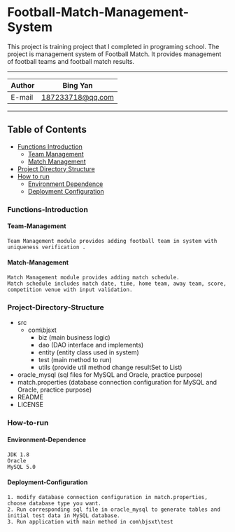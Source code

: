 # Football-Match-Management-System
This project is training project that I completed in programing school.
The project is management system of Football Match.
It provides management of football teams and football match results.
****
    
|Author|Bing Yan|
|---|---
|E-mail|187233718@qq.com


****
## Table of Contents
* [Functions Introduction](#Functions-Introduction)
    * [Team Management](#Team-Management)
    * [Match Management](#Match-Management)
* [Project Directory Structure](#Project-Directory-Structure)
* [How to run](#How-to-run)
    * [Environment Dependence](#Environment-Dependence)
    * [Deployment Configuration](#Deployment-Configuration)
    
### Functions-Introduction
#### Team-Management
```
Team Management module provides adding football team in system with uniqueness verification .
```
#### Match-Management
```
Match Management module provides adding match schedule.
Match schedule includes match date, time, home team, away team, score, competition venue with input validation.
```

### Project-Directory-Structure
* src
    * com\bjsxt
        * biz (main business logic)
        * dao (DAO interface and implements)
        * entity (entity class used in system)
        * test (main method to run)
        * utils (provide util method change resultSet to List)
* oracle_mysql (sql files for MySQL and Oracle, practice purpose)
* match.properties (database connection configuration for MySQL and Oracle, practice purpose)
* README
* LICENSE

### How-to-run
#### Environment-Dependence 
```
JDK 1.8
Oracle
MySQL 5.0
```
#### Deployment-Configuration
```
1. modify database connection configuration in match.properties, choose database type you want.
2. Run corresponding sql file in oracle_mysql to generate tables and initial test data in MySQL database.
3. Run application with main method in com\bjsxt\test
```
